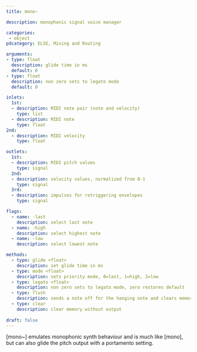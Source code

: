 ```yaml
---
title: mono~

description: monophonic signal voice manager

categories:
 - object
pdcategory: ELSE, Mixing and Routing

arguments:
- type: float
  description: glide time in ms
  default: 0
- type: float
  description: non zero sets to legato mode
  default: 0

inlets:
  1st:
  - description: MIDI note pair (note and velocity)
    type: list
  - description: MIDI note
    type: float
2nd:
  - description: MIDI velocity
    type: float

outlets:
  1st:
  - description: MIDI pitch values
    type: signal
  2nd:
  - description: velocity values, normalized from 0-1
    type: signal
  3rd:
  - description: impulses for retriggering envelopes
    type: signal

flags:
  - name: -last
    description: select last note
  - name: -high
    description: select highest note
  - name: -low
    description: select lowest note

methods:
  - type: glide <float>
    description: set glide time in ms
  - type: mode <float>
    description: sets priority mode, 0=last, 1=high, 2=low
  - type: legato <float>
    description: non zero sets to legato mode, zero restores default
  - type: flush
    description: sends a note off for the hanging note and clears memory
  - type: clear
    description: clear memory without output
  
draft: false
---
```

[mono~] emulates monophonic synth behaviour and is much like [mono], but can also glide the pitch output with a portamento setting.
